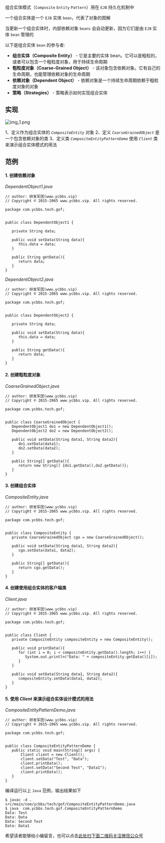 组合实体模式（`Composite` `Entity` `Pattern`）用在 `EJB` 持久化机制中

一个组合实体是一个 `EJB` 实体 `bean`，代表了对象的图解

当更新一个组合实体时，内部依赖对象 `beans` 会自动更新，因为它们是由 `EJB` 实体 `bean` 管理的

以下是组合实体 `bean` 的参与者:

 *  **组合实体（Composite Entity）** \- 它是主要的实体 bean。它可以是粗粒的，或者可以包含一个粗粒度对象，用于持续生命周期
 *  **粗粒度对象（Coarse-Grained Object）** \- 该对象包含依赖对象。它有自己的生命周期，也能管理依赖对象的生命周期
 *  **依赖对象（Dependent Object）** \- 依赖对象是一个持续生命周期依赖于粗粒度对象的对象
 *  **策略（Strategies）** \- 策略表示如何实现组合实体

## 实现 ##

![img\_1.png][img_1.png]

1、定义作为组合实体的 *`CompositeEntity`* 对象
2、定义 *`CoarseGrainedObject`* 是一个包含依赖对象的类
3、定义类 *`CompositeEntityPatternDemo`* 使用 *`Client`* 类来演示组合实体模式的用法

## 范例 ##

#### 1. 创建依赖对象 ####

*DependentObject1.java*

```
// author: 研发军团(www.ycbbs.vip)
// Copyright © 2015-2065 www.ycbbs.vip. All rights reserved.

package com.ycbbs.tech.gof;


public class DependentObject1 {

   private String data;

   public void setData(String data){
      this.data = data; 
   } 

   public String getData(){
      return data;
   }
}
```

*DependentObject2.java*

```
// author: 研发军团(www.ycbbs.vip)
// Copyright © 2015-2065 www.ycbbs.vip. All rights reserved.

package com.ycbbs.tech.gof;


public class DependentObject2 {

   private String data;

   public void setData(String data){
      this.data = data; 
   } 

   public String getData(){
      return data;
   }
}
```

#### 2. 创建粗粒度对象 ####

*CoarseGrainedObject.java*

```
// author: 研发军团(www.ycbbs.vip)
// Copyright © 2015-2065 www.ycbbs.vip. All rights reserved.

package com.ycbbs.tech.gof;


public class CoarseGrainedObject {
   DependentObject1 do1 = new DependentObject1();
   DependentObject2 do2 = new DependentObject2();

   public void setData(String data1, String data2){
      do1.setData(data1);
      do2.setData(data2);
   }

   public String[] getData(){
      return new String[] {do1.getData(),do2.getData()};
   }
}
```

#### 3. 创建组合实体 ####

*CompositeEntity.java*

```
// author: 研发军团(www.ycbbs.vip)
// Copyright © 2015-2065 www.ycbbs.vip. All rights reserved.

package com.ycbbs.tech.gof;


public class CompositeEntity {
   private CoarseGrainedObject cgo = new CoarseGrainedObject();

   public void setData(String data1, String data2){
      cgo.setData(data1, data2);
   }

   public String[] getData(){
      return cgo.getData();
   }
}
```

#### 4. 创建使用组合实体的客户端类 ####

*Client.java*

```
// author: 研发军团(www.ycbbs.vip)
// Copyright © 2015-2065 www.ycbbs.vip. All rights reserved.

package com.ycbbs.tech.gof;


public class Client {
   private CompositeEntity compositeEntity = new CompositeEntity();

   public void printData(){
      for (int i = 0; i < compositeEntity.getData().length; i++) {
         System.out.println("Data: " + compositeEntity.getData()[i]);
      }
   }

   public void setData(String data1, String data2){
      compositeEntity.setData(data1, data2);
   }
}
```

#### 5. 使用 *Client* 来演示组合实体设计模式的用法 ####

*CompositeEntityPatternDemo.java*

```
// author: 研发军团(www.ycbbs.vip)
// Copyright © 2015-2065 www.ycbbs.vip. All rights reserved.

package com.ycbbs.tech.gof;


public class CompositeEntityPatternDemo {
   public static void main(String[] args) {
       Client client = new Client();
       client.setData("Test", "Data");
       client.printData();
       client.setData("Second Test", "Data1");
       client.printData();
   }
}
```

编译运行以上 `Java` 范例，输出结果如下

```
$ javac -d . src/main/com/ycbbs/tech/gof/CompositeEntityPatternDemo.java
$ java  com.ycbbs.tech.gof.CompositeEntityPatternDemo
Data: Test
Data: Data
Data: Second Test
Data: Data1
```

[img_1.png]: https://gitee.com/duchaochen/gongzhonghao/raw/master/个人博客文章/001-images/souyunku-web/2019/08/0802/03/32/img_1.png

希望读者能够给小编留言，也可以点击[此处扫下面二维码关注微信公众号](https://www.ycbbs.vip/?p=28 "此处扫下面二维码关注微信公众号")